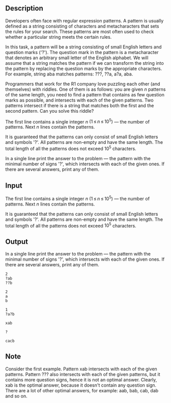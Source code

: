 ## Description

<div><p>Developers often face with regular expression patterns. A pattern is usually defined as a string consisting of characters and metacharacters that sets the rules for your search. These patterns are most often used to check whether a particular string meets the certain rules.</p><p>In this task, a pattern will be a string consisting of small English letters and question marks ('<span class="tex-font-style-tt">?</span>'). The question mark in the pattern is a metacharacter that denotes an arbitrary small letter of the English alphabet. We will assume that a string matches the pattern if we can transform the string into the pattern by replacing the question marks by the appropriate characters. For example, string <span class="tex-font-style-tt">aba</span> matches patterns: <span class="tex-font-style-tt">???</span>, <span class="tex-font-style-tt">??a</span>, <span class="tex-font-style-tt">a?a</span>, <span class="tex-font-style-tt">aba</span>.</p><p>Programmers that work for the R1 company love puzzling each other (and themselves) with riddles. One of them is as follows: you are given <span class="tex-span"><i>n</i></span> patterns of the same length, you need to find a pattern that contains as few question marks as possible, and intersects with each of the given patterns. Two patterns intersect if there is a string that matches both the first and the second pattern. Can you solve this riddle?</p></div><div class="input-specification"><p>The first line contains a single integer <span class="tex-span"><i>n</i></span> <span class="tex-span">(1 ≤ <i>n</i> ≤ 10<sup class="upper-index">5</sup>)</span> — the number of patterns. Next <span class="tex-span"><i>n</i></span> lines contain the patterns.</p><p>It is guaranteed that the patterns can only consist of small English letters and symbols '<span class="tex-font-style-tt">?</span>'. All patterns are non-empty and have the same length. The total length of all the patterns does not exceed <span class="tex-span">10<sup class="upper-index">5</sup></span> characters.</p></div><div class="output-specification"><p>In a single line print the answer to the problem — the pattern with the minimal number of signs '<span class="tex-font-style-tt">?</span>', which intersects with each of the given ones. If there are several answers, print any of them.</p></div>

## Input

<p>The first line contains a single integer <span class="tex-span"><i>n</i></span> <span class="tex-span">(1 ≤ <i>n</i> ≤ 10<sup class="upper-index">5</sup>)</span> — the number of patterns. Next <span class="tex-span"><i>n</i></span> lines contain the patterns.</p><p>It is guaranteed that the patterns can only consist of small English letters and symbols '<span class="tex-font-style-tt">?</span>'. All patterns are non-empty and have the same length. The total length of all the patterns does not exceed <span class="tex-span">10<sup class="upper-index">5</sup></span> characters.</p>

## Output

<p>In a single line print the answer to the problem — the pattern with the minimal number of signs '<span class="tex-font-style-tt">?</span>', which intersects with each of the given ones. If there are several answers, print any of them.</p>





```input1
2
?ab
??b

```




```input2
2
a
b

```




```input3
1
?a?b

```




```output1
xab

```




```output2
?

```




```output3
cacb

```



## Note

<p>Consider the first example. Pattern <span class="tex-font-style-tt">xab</span> intersects with each of the given patterns. Pattern <span class="tex-font-style-tt">???</span> also intersects with each of the given patterns, but it contains more question signs, hence it is not an optimal answer. Clearly, <span class="tex-font-style-tt">xab</span> is the optimal answer, because it doesn't contain any question sign. There are a lot of other optimal answers, for example: <span class="tex-font-style-tt">aab</span>, <span class="tex-font-style-tt">bab</span>, <span class="tex-font-style-tt">cab</span>, <span class="tex-font-style-tt">dab</span> and so on.</p>
